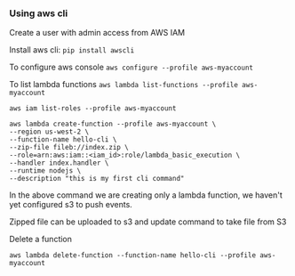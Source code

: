 ### Using aws cli
Create a user with admin access from AWS IAM

Install aws cli: `pip install awscli`

To configure aws console
`aws configure --profile aws-myaccount`

To list lambda functions
`aws lambda list-functions --profile aws-myaccount`

`aws iam list-roles --profile aws-myaccount`


```
aws lambda create-function --profile aws-myaccount \
--region us-west-2 \
--function-name hello-cli \
--zip-file fileb://index.zip \
--role=arn:aws:iam::<iam_id>:role/lambda_basic_execution \
--handler index.handler \
--runtime nodejs \
--description "this is my first cli command"
```

In the above command we are creating only a lambda function, we haven't
yet configured s3 to push events.

Zipped file can be uploaded to s3 and update command to take file from
S3

Delete a function
```
aws lambda delete-function --function-name hello-cli --profile aws-myaccount
```

